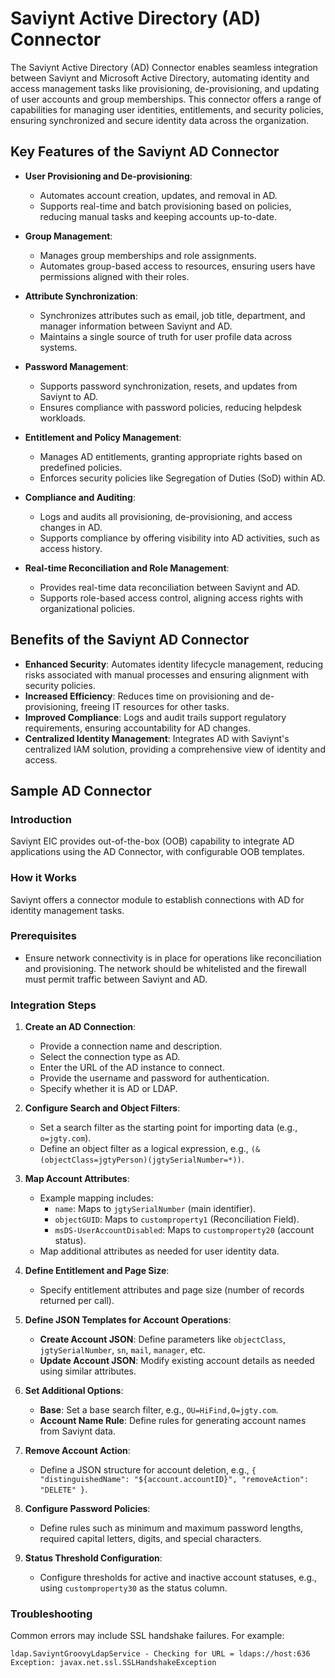 # Saviynt Active Directory (AD) Connector

The Saviynt Active Directory (AD) Connector enables seamless integration between Saviynt and Microsoft Active Directory, automating identity and access management tasks like provisioning, de-provisioning, and updating of user accounts and group memberships. This connector offers a range of capabilities for managing user identities, entitlements, and security policies, ensuring synchronized and secure identity data across the organization.

## Key Features of the Saviynt AD Connector

- **User Provisioning and De-provisioning**: 
  - Automates account creation, updates, and removal in AD.
  - Supports real-time and batch provisioning based on policies, reducing manual tasks and keeping accounts up-to-date.

- **Group Management**:
  - Manages group memberships and role assignments.
  - Automates group-based access to resources, ensuring users have permissions aligned with their roles.

- **Attribute Synchronization**:
  - Synchronizes attributes such as email, job title, department, and manager information between Saviynt and AD.
  - Maintains a single source of truth for user profile data across systems.

- **Password Management**:
  - Supports password synchronization, resets, and updates from Saviynt to AD.
  - Ensures compliance with password policies, reducing helpdesk workloads.

- **Entitlement and Policy Management**:
  - Manages AD entitlements, granting appropriate rights based on predefined policies.
  - Enforces security policies like Segregation of Duties (SoD) within AD.

- **Compliance and Auditing**:
  - Logs and audits all provisioning, de-provisioning, and access changes in AD.
  - Supports compliance by offering visibility into AD activities, such as access history.

- **Real-time Reconciliation and Role Management**:
  - Provides real-time data reconciliation between Saviynt and AD.
  - Supports role-based access control, aligning access rights with organizational policies.

## Benefits of the Saviynt AD Connector

- **Enhanced Security**: Automates identity lifecycle management, reducing risks associated with manual processes and ensuring alignment with security policies.
- **Increased Efficiency**: Reduces time on provisioning and de-provisioning, freeing IT resources for other tasks.
- **Improved Compliance**: Logs and audit trails support regulatory requirements, ensuring accountability for AD changes.
- **Centralized Identity Management**: Integrates AD with Saviynt's centralized IAM solution, providing a comprehensive view of identity and access.

## Sample AD Connector

### Introduction

Saviynt EIC provides out-of-the-box (OOB) capability to integrate AD applications using the AD Connector, with configurable OOB templates.

### How it Works

Saviynt offers a connector module to establish connections with AD for identity management tasks.

### Prerequisites

- Ensure network connectivity is in place for operations like reconciliation and provisioning. The network should be whitelisted and the firewall must permit traffic between Saviynt and AD.

### Integration Steps

1. **Create an AD Connection**:
   - Provide a connection name and description.
   - Select the connection type as AD.
   - Enter the URL of the AD instance to connect.
   - Provide the username and password for authentication.
   - Specify whether it is AD or LDAP.

2. **Configure Search and Object Filters**:
   - Set a search filter as the starting point for importing data (e.g., `o=jgty.com`).
   - Define an object filter as a logical expression, e.g., `(&(objectClass=jgtyPerson)(jgtySerialNumber=*))`.

3. **Map Account Attributes**:
   - Example mapping includes:
     - `name`: Maps to `jgtySerialNumber` (main identifier).
     - `objectGUID`: Maps to `customproperty1` (Reconciliation Field).
     - `msDS-UserAccountDisabled`: Maps to `customproperty20` (account status).
   - Map additional attributes as needed for user identity data.

4. **Define Entitlement and Page Size**:
   - Specify entitlement attributes and page size (number of records returned per call).

5. **Define JSON Templates for Account Operations**:
   - **Create Account JSON**: Define parameters like `objectClass`, `jgtySerialNumber`, `sn`, `mail`, `manager`, etc.
   - **Update Account JSON**: Modify existing account details as needed using similar attributes.

6. **Set Additional Options**:
   - **Base**: Set a base search filter, e.g., `OU=HiFind,O=jgty.com`.
   - **Account Name Rule**: Define rules for generating account names from Saviynt data.

7. **Remove Account Action**:
   - Define a JSON structure for account deletion, e.g., `{ "distinguishedName": "${account.accountID}", "removeAction": "DELETE" }`.

8. **Configure Password Policies**:
   - Define rules such as minimum and maximum password lengths, required capital letters, digits, and special characters.

9. **Status Threshold Configuration**:
   - Configure thresholds for active and inactive account statuses, e.g., using `customproperty30` as the status column.

### Troubleshooting

Common errors may include SSL handshake failures. For example:

```text
ldap.SaviyntGroovyLdapService - Checking for URL = ldaps://host:636
Exception: javax.net.ssl.SSLHandshakeException
